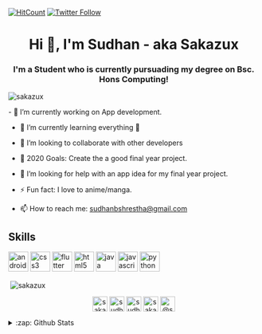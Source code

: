 [![HitCount](http://hits.dwyl.com/sakazux/sakazux.svg)](http://hits.dwyl.com/sakazux/sakazux)
[![Twitter Follow](https://img.shields.io/twitter/follow/sakazux?color=%231DA1F2&logo=Twitter&style=for-the-badge)](https://twitter.com/sakazux)




<h1 align="center">Hi 👋, I'm Sudhan - aka Sakazux</h1>
<h3 align="center">I'm a Student who is currently pursuading my degree on Bsc. Hons Computing!</h3>

<p align="left"> <img src="https://komarev.com/ghpvc/?username=sakazux" alt="sakazux" /> </p>
- 🔭 I’m currently working on App development.

- 🌱 I’m currently learning everything 🤣

- 👯 I’m looking to collaborate with other developers

- 🥅 2020 Goals: Create the a good final year project.

- 🤔 I’m looking for help with an app idea for my final year project.

- ⚡ Fun fact: I love to anime/manga.

- 📫 How to reach me: sudhanbshrestha@gmail.com


<!-- BLOG-POST-LIST:START -->
<!-- BLOG-POST-LIST:END -->
## Skills
<p align="left"><img src="https://devicons.github.io/devicon/devicon.git/icons/android/android-original-wordmark.svg" alt="android" width="40" height="40"/> <img src="https://devicons.github.io/devicon/devicon.git/icons/css3/css3-original-wordmark.svg" alt="css3" width="40" height="40"/> <img src="https://www.vectorlogo.zone/logos/flutterio/flutterio-icon.svg" alt="flutter" width="40" height="40"/> <img src="https://devicons.github.io/devicon/devicon.git/icons/html5/html5-original-wordmark.svg" alt="html5" width="40" height="40"/> <img src="https://devicons.github.io/devicon/devicon.git/icons/java/java-original-wordmark.svg" alt="java" width="40" height="40"/> <img src="https://devicons.github.io/devicon/devicon.git/icons/javascript/javascript-original.svg" alt="javascript" width="40" height="40"/> <img src="https://devicons.github.io/devicon/devicon.git/icons/python/python-original.svg" alt="python" width="40" height="40"/></p><p>&nbsp;<img align="center" src="https://github-readme-stats.vercel.app/api?username=sakazux&show_icons=true" alt="sakazux" /></p>

<p align="center">
<a href="https://twitter.com/sakazux" target="blank"><img align="center" src="https://cdn.jsdelivr.net/npm/simple-icons@3.0.1/icons/twitter.svg" alt="sakazux" height="30" width="30" /></a>
<a href="https://linkedin.com/in/sudhan shrestha" target="blank"><img align="center" src="https://cdn.jsdelivr.net/npm/simple-icons@3.0.1/icons/linkedin.svg" alt="sudhan shrestha" height="30" width="30" /></a>
<a href="https://fb.com/sudhan shrestha" target="blank"><img align="center" src="https://cdn.jsdelivr.net/npm/simple-icons@3.0.1/icons/facebook.svg" alt="sudhan shrestha" height="30" width="30" /></a>
<a href="https://instagram.com/sakazux" target="blank"><img align="center" src="https://cdn.jsdelivr.net/npm/simple-icons@3.0.1/icons/instagram.svg" alt="sakazux" height="30" width="30" /></a>
<a href="https://medium.com/@sudhanbshrestha" target="blank"><img align="center" src="https://cdn.jsdelivr.net/npm/simple-icons@3.0.1/icons/medium.svg" alt="@sudhanbshrestha" height="30" width="30" /></a>
</p>



<details>
  <summary>:zap: Github Stats</summary>
  <img align="left" alt="codeSTACKr's Github Stats" src="https://github-readme-stats.sakazux.vercel.app/api?username=sakazux&show_icons=true&hide_border=true" />
</details>

